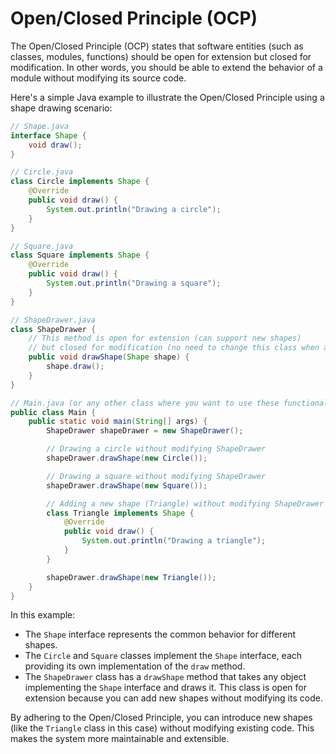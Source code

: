# Open/Closed Principle (OCP)


The Open/Closed Principle (OCP) states that software entities (such as classes, modules, functions) should be open for extension but closed for modification. In other words, you should be able to extend the behavior of a module without modifying its source code.

Here's a simple Java example to illustrate the Open/Closed Principle using a shape drawing scenario:

```java
// Shape.java
interface Shape {
    void draw();
}

// Circle.java
class Circle implements Shape {
    @Override
    public void draw() {
        System.out.println("Drawing a circle");
    }
}

// Square.java
class Square implements Shape {
    @Override
    public void draw() {
        System.out.println("Drawing a square");
    }
}

// ShapeDrawer.java
class ShapeDrawer {
    // This method is open for extension (can support new shapes)
    // but closed for modification (no need to change this class when adding new shapes)
    public void drawShape(Shape shape) {
        shape.draw();
    }
}

// Main.java (or any other class where you want to use these functionalities)
public class Main {
    public static void main(String[] args) {
        ShapeDrawer shapeDrawer = new ShapeDrawer();

        // Drawing a circle without modifying ShapeDrawer
        shapeDrawer.drawShape(new Circle());

        // Drawing a square without modifying ShapeDrawer
        shapeDrawer.drawShape(new Square());

        // Adding a new shape (Triangle) without modifying ShapeDrawer
        class Triangle implements Shape {
            @Override
            public void draw() {
                System.out.println("Drawing a triangle");
            }
        }

        shapeDrawer.drawShape(new Triangle());
    }
}

```

In this example:

- The `Shape` interface represents the common behavior for different shapes.
- The `Circle` and `Square` classes implement the `Shape` interface, each providing its own implementation of the `draw` method.
- The `ShapeDrawer` class has a `drawShape` method that takes any object implementing the `Shape` interface and draws it. This class is open for extension because you can add new shapes without modifying its code.

By adhering to the Open/Closed Principle, you can introduce new shapes (like the `Triangle` class in this case) without modifying existing code. This makes the system more maintainable and extensible.